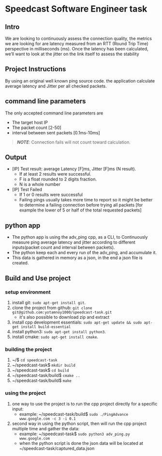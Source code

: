 # Speedcast Software Engineer task
## Intro
We are looking to continuously assess the connection quality, the metrics we are looking
for are latency measured from an RTT (Round Trip Time) perspective in milliseconds (ms).
Once the latency has been calculated, we’ll want to look at the jitter on the link itself to
assess the stability

## Project Instructions
By using an original well known ping source code.
the application calculate average latency and Jitter per all checked packets.

## command line parameters
The only accepted command line parameters are
* The target host IP
* The packet count [2-50]
* interval between sent packets [0.1ms-10ms]

>**_NOTE_**: Connection fails will not count toward calculation.

## Output
* [IP] Test result: average Latency [F]ms, Jitter [F]ms (N result).
    * If at least 2 results were successful.
    * F is a float rounded to 2 digits fraction.
    * N is a whole number
* [IP] Test Failed
    * If 1 or 0 results were successful
    * Failing pings usually takes more time to report so it might be better to
      determine a failing connection before trying all packets [for example
      the lower of 5 or half of the total requested packets]

## python app
* The python app is using the adv_ping cpp, as a CLI, to Continuously measure ping average latency and jitter according to different inputs(packet count and interval between packets).
* The python keep each and every run of the adv_ping, and accumulate it.
* This data is gathered in memory as a json, in the end a json file is created.

## Build and Use project
### setup environment
1. install git: `sudo apt-get install git`.
2. clone the project from github: `git clone git@github.com:yotamnoy1000/speedcast-task.git`
    * it's also possible to download zip and extract
3. install cpp development essentials: `sudo apt-get update && sudo apt-get install build-essential`
4. install python3: `sudo apt-get install python3`.
5. install cmake: `sudo apt-get install cmake`.

### building the project
1. ~/$ `cd speedcast-task`
2. ~/speedcast-task$ `mkdir build`
3. ~/speedcast-task$ `cd build`
4. ~/speedcast-task/build$ `cmake ..`
5. ~/speedcast-task/build$ `make`

### using the project
1. one way to use the project is to run the cpp project directly for a specific input:
    * example: ~/speedcast-task/build$ `sudo ./PingAdvance www.google.com -c 3 -i 0.1`
2. second way in using the python script, then will run the cpp project multiple time and gather the data:
    * example: ~/speedcast-task$ `sudo python3 adv_ping.py www.google.com`  
    * when the python script is done the json data will be located at ~/speedcast-task/captured_data.json